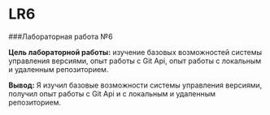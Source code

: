 # LR6
###Лабораторная работа №6

**Цель лабораторной работы:** изучение базовых возможностей системы управления версиями, опыт работы с Git Api, опыт работы с локальным и удаленным репозиторием. 

**Вывод:** Я изучил базовые возможности системы управления версиями, получил опыт работы с Git Api и с локальным и удаленным репозиторием.	
